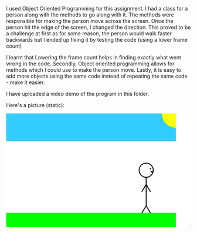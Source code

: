 I used Object Oriented Programming for this assignment. I had a class for a person along with the methods to go along with it. The methods were responsible for making the person move across the screen.
Once the person hit the edge of the screen, I changed the direction. This proved to be a challenge at first as for some reason, the person would walk faster backwards but I ended up fixing it by testing the code (using a lower frame count)

I learnt that Lowering the frame count helps in finding exactly what went wrong in the code. Secondly, Object oriented programming allows for methods which I could use to make the person move. Lastly, it is easy to add more objects using the same code instead of repeating the same code - make it easier.

I have uploaded a video demo of the program in this folder.

Here's a picture (static):

![](picture.png)
